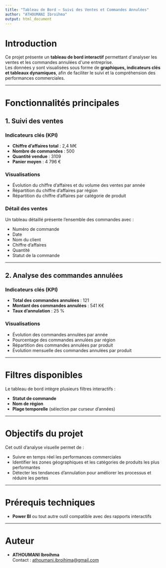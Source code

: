 ```yaml
---
title: "Tableau de Bord – Suivi des Ventes et Commandes Annulées"
author: "ATHOUMANI Ibroihma"
output: html_document
---
```


# Introduction

Ce projet présente un **tableau de bord interactif** permettant d'analyser les ventes et les commandes annulées d'une entreprise.  
Les données y sont visualisées sous forme de **graphiques, indicateurs clés et tableaux dynamiques**, afin de faciliter le suivi et la compréhension des performances commerciales.

---

# Fonctionnalités principales

## 1. Suivi des ventes

### Indicateurs clés (KPI)
- **Chiffre d’affaires total** : 2,4 M€
- **Nombre de commandes** : 500
- **Quantité vendue** : 3109
- **Panier moyen** : 4 796 €

### Visualisations
- Évolution du chiffre d’affaires et du volume des ventes par année
- Répartition du chiffre d’affaires par région
- Répartition du chiffre d’affaires par catégorie de produit

### Détail des ventes
Un tableau détaillé présente l’ensemble des commandes avec :
- Numéro de commande
- Date
- Nom du client
- Chiffre d’affaires
- Quantité
- Statut de la commande

---

## 2. Analyse des commandes annulées

### Indicateurs clés (KPI)
- **Total des commandes annulées** : 121
- **Montant des commandes annulées** : 541 K€
- **Taux d’annulation** : 25 %

### Visualisations
- Évolution des commandes annulées par année
- Pourcentage des commandes annulées par région
- Répartition des commandes annulées par produit
- Évolution mensuelle des commandes annulées par produit

---

# Filtres disponibles

Le tableau de bord intègre plusieurs filtres interactifs :
- **Statut de commande**
- **Nom de région**
- **Plage temporelle** (sélection par curseur d’années)

---

# Objectifs du projet

Cet outil d’analyse visuelle permet de :

- Suivre en temps réel les performances commerciales
- Identifier les zones géographiques et les catégories de produits les plus performantes
- Détecter les tendances d’annulation pour améliorer les processus et réduire les pertes

---

# Prérequis techniques

- **Power BI** ou tout autre outil compatible avec des rapports interactifs
  

---

# Auteur

- **ATHOUMANI Ibroihma**  
  Contact : athoumani.ibroihima@gmail.com
